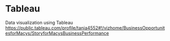 # Tableau
Data visualization using Tableau
https://public.tableau.com/profile/tania4552#!/vizhome/BusinessOpportunitesforMacys/StoryforMacysBusinessPerformance
